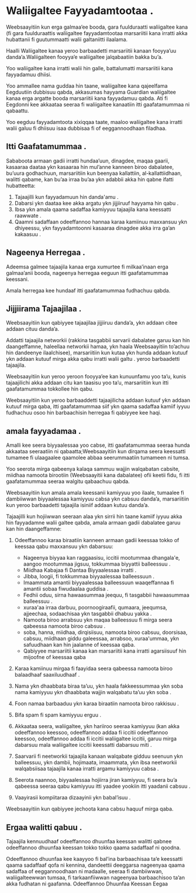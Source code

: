 # Waliigaltee Fayyadamtootaa .

Weebsaayitiin kun erga galmaa’ee booda, gara fuulduraatti waliigaltee kana (fi gara fuulduraattis waliigaltee fayyadamtootaa marsariitii kana irratti akka hubattanii fi guutummaatti walii galtaniitti ilaalama.

Haalli Waliigaltee kanaa yeroo barbaadetti marsariitii kanaan fooyya’uu danda’a.Waliigalteen fooyya’e waliigaltee jalqabaatiin bakka bu’a.

Yoo waliigaltee kana irratti walii hin galle, battalumatti marsariitii kana fayyadamuu dhiisi.

Yoo ammallee nama guddaa hin taane, waliigaltee kana qajeelfama Eegduutiin dubbisuu qabda, akkasumas hayyama Guardian waliigaltee kanaa erga argatte booda marsariitii kana fayyadamuu qabda. Ati fi Eegdonni kee akkaataa seeraa fi waliigaltee kanaatiin itti gaafatamummaa ni qabaattu.

Yoo eegduu fayyadamtoota xixiqqaa taate, maaloo waliigaltee kana irratti walii galuu fi dhiisuu isaa dubbisaa fi of eeggannoodhaan filadhaa.

## Itti Gaafatamummaa .

Sababoota armaan gadii irratti hundaa’uun, dinagdee, maqaa gaarii, kasaaraa daataa ykn kasaaraa hin mul’anne kanneen biroo dabalatee, bu’uura godhachuun, marsariitiin kun beenyaa kallattiin, al-kallattiidhaan, walitti qabame, kan bu’aa irraa bu’aa ykn adabbii akka hin qabne ifatti hubatteetta:

1. Tajaajilli kun fayyadamuun hin danda'amu .
1. Dabarsi ykn daataa kee akka argatu ykn jijjiiruuf hayyama hin qabu .
1. Ibsa ykn amala qaama sadaffaa kamiyyuu tajaajila kana keessatti raawwate .
1. Qaamni sadaffaan odeeffannoo hannaa karaa kamiinuu maxxansuu ykn dhiyeessu, ykn fayyadamtoonni kasaaraa dinagdee akka irra ga’an kakaasuu .

## Nageenya Herregaa .

Adeemsa galmee tajaajila kanaa erga xumurtee fi milkaa’inaan erga galmaa’anii booda, nageenya herregaa eeguun itti gaafatamummaa keessani.

Amala herregaa kee hundaaf itti gaafatamummaa fudhachuu qabda.

## Jijjiirama Tajaajilaa .

Weebsaayitiin kun qabiyyee tajaajilaa jijjiiruu danda’a, ykn addaan citee addaan cituu danda’a.

Addatti tajaajila networkii (rakkina tasgabbii sarvarii dabalatee garuu kan hin daangeffamne, haleellaa networkii hamaa, ykn haala Weebsaayitiin to’achuu hin dandeenye ilaalchisee), marsariitiin kun kutaa ykn hunda addaan kutuuf ykn addaan kutuuf mirga akka qabu irratti walii galtu . yeroo barbaadetti tajaajila.

Weebsaayitiin kun yeroo yeroon fooyya’ee kan kunuunfamu yoo ta’u, kunis tajaajilichi akka addaan citu kan taasisu yoo ta’u, marsariitiin kun itti gaafatamummaa tokkollee hin qabu.

Weebsaayitiin kun yeroo barbaaddetti tajaajilicha addaan kutuuf ykn addaan kutuuf mirga qaba, itti gaafatamummaa siif ykn qaama sadaffaa kamiif iyyuu fudhachuu osoo hin barbaachisin herregaa fi qabiyyee kee haqi.

## amala fayyadamaa .

Amalli kee seera biyyaalessaa yoo cabse, itti gaafatamummaa seeraa hunda akkaataa seeraatiin ni qabaatta;Weebsaayitiin kun dirqama seera keessatti tumamee fi ulaagaalee qaamolee abbaa seerummaatiin tumameen ni tumsa.

Yoo seerota mirga qabeenya kalaqa sammuu wajjin walqabatan cabsite, miidhaa namoota birootiin (Weebsaayitii kana dabalatee) ofii keetii fidu, fi itti gaafatamummaa seeraa walgitu qabaachuu qabda.

Weebsaayitiin kun amala amala keessanii kamiyyuu yoo ilaale, tumaalee fi dambiiwwan biyyaalessaa kamiyyuu cabsa ykn cabsuu danda’a, marsariitiin kun yeroo barbaadetti tajaajila isiniif addaan kutuu danda’a.

Tajaajilli kun hojiiwwan seeraan alaa ykn sirrii hin taane kamiif iyyuu akka hin fayyadamne walii galtee qabda, amala armaan gadii dabalatee garuu kan hin daangeffamne:

1. Odeeffannoo karaa biraatiin kanneen armaan gadii keessaa tokko of keessaa qabu maxxansuu ykn dabarsuu:

   * Nageenya biyyaa kan raggaasisu, iccitii mootummaa dhangala'e, aangoo mootummaa jigsuu, tokkummaa biyyattii balleessuu .
   * Miidhaa Kabajaa fi Dantaa Biyyaalessaa irratti .
   * Jibba, loogii, fi tokkummaa biyyaalessaa balleessuun .
   * Imaammata amantii biyyaalessaa balleessuun waaqeffannaa fi amantii sobaa fiwudaalaa guddisa .
   * Fedhii oduu, sirna hawaasummaa jeequu, fi tasgabbii hawaasummaa balleessuu .
   * xuraa'aa irraa darbuu, poornoogiraafii, qumaara, jeequmsa, ajjeechaa, sodaachisaa ykn tasgabbii dhabuu yakka .
   * Namoota biroo arrabsuu ykn maqaa balleessuu fi mirga seera qabeessa namoota biroo cabsuu .
   * soba, hanna, miidhaa, dirqisiisuu, namoota biroo cabsuu, doorsisaa, cabsuu, miidhaan giddu galeessaa, arrabsoo, xuraa'ummaa, ykn safuudhaan kan hin jaalanne of keessaa qaba.
   * Qabiyyee marsariitii kanaa kan marsariitii kana irratti agarsiisuuf hin mijoofne of keessaa qaba

1. Karaa kamiinuu mirgaa fi faayidaa seera qabeessa namoota biroo balaadhaaf saaxiluudhaaf .
1. Nama ykn dhaabbata biraa ta’uu, ykn haala fakkeessummaa ykn soba nama kamiyyuu ykn dhaabbata wajjin walqabatu ta’uu ykn soba .
1. Foon namaa barbaaduu ykn karaa biraatiin namoota biroo rakkisuu .
1. Bifa spam fi spam kamiyyuu erguu .
1. Akkaataa seera, waliigaltee, ykn hariiroo seeraa kamiyyuu (kan akka odeeffannoo keessoo, odeeffannoo addaa fi iccitii odeeffannoo keessoo, odeeffannoo addaa fi iccitii waliigaltee iccitii, garuu mirga dabarsuu mala waliigaltee iccitii keessatti dabarsuu miti .
1. Saarvarii fi neetworkii tajaajila kanaan walqabate gidduu seenuun ykn balleessuu, ykn dambii, hojimaata, imaammata, ykn ibsa neetworkii walqabsiisaa tajaajila kanaa irratti argamu kamiyyuu cabsa .
1. Seerota naannoo, biyyaalessaa hojiirra jiran kamiyyuu, fi seera bu’a qabeessa seeraa qabu kamiyyuu itti yaadee yookiin itti yaadanii cabsuu .
1. Vaayirasii kompiitaraa dizaayinii ykn babal’isuu .

Weebsaayitiin kun qabiyyee jechoota kana cabsu haquuf mirga qaba.

## Ergaa walitti qabuu .

Tajaajila kennuudhaaf odeeffannoo dhuunfaa keessan walitti qabnee odeeffannoo dhuunfaa keessan tokko tokko qaama sadaffaaf ni qoodna.

Odeeffannoo dhuunfaa kee kaayyoo fi bal’ina barbaachisaa ta’e keessatti qaama sadaffaaf qofa ni kennina, dandeettii deeggarsa nageenyaa qaama sadaffaa of eeggannoodhaan ni madaalle, seeraa fi dambiiwwan, waliigalteewwan tumsaa, fi tarkaanfiiwwan nageenyaa barbaachisoo ta’an akka fudhatan ni gaafanna. Odeeffannoo Dhuunfaa Keessan Eegaa